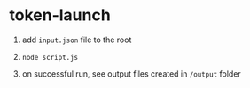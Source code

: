 # token-launch

1.  add ```input.json``` file to the root

2.  ```node script.js```

3.  on successful run, see output files created in ```/output``` folder
